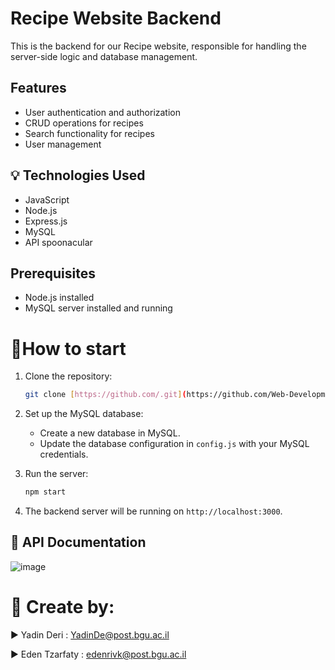 
# Recipe Website Backend

This is the backend for our Recipe website, responsible for handling the server-side logic and database management.

## Features

- User authentication and authorization
- CRUD operations for recipes
- Search functionality for recipes
- User management

## 💡 Technologies Used
- JavaScript
- Node.js
- Express.js
- MySQL
- API spoonacular

## Prerequisites

- Node.js installed
- MySQL server installed and running

# 🚩How to start
1. Clone the repository:

   ```bash
   git clone [https://github.com/.git](https://github.com/Web-Development-Environments-2023/assignment3_2-206116204_209299684.git)
   ```

2. Set up the MySQL database:

   - Create a new database in MySQL.
   - Update the database configuration in `config.js` with your MySQL credentials.

3. Run the server:

   ```bash
   npm start
   ```

4. The backend server will be running on `http://localhost:3000`.

## 📶 API Documentation

![image](https://github.com/Web-Development-Environments-2023/assignment3_2-206116204_209299684/assets/76015915/055157e2-2f4e-44cb-93c9-9c3fede069af)


# 📎 Create by:

 

▶️ Yadin Deri : YadinDe@post.bgu.ac.il

▶️ Eden Tzarfaty : edenrivk@post.bgu.ac.il




